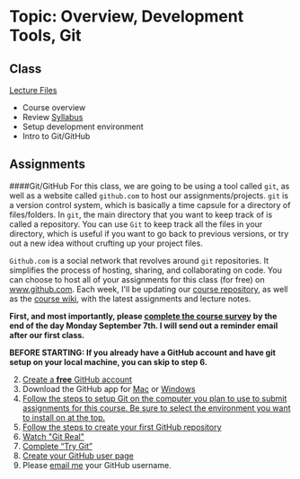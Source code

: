 # Topic: Overview, Development Tools, Git
## Class
[Lecture Files](https://github.com/jblinder/ccny-javascript/tree/master/week1)
* Course overview
* Review [Syllabus](#)
* Setup development environment
* Intro to Git/GitHub

## Assignments

####Git/GitHub
For this class, we are going to be using a tool called `git`, as well as a website called `github.com` to host our assignments/projects. `git` is a version control system, which is basically a time capsule for a directory of files/folders. In `git`, the main directory that you want to keep track of is called a repository. You can use `Git` to keep track all the files in your directory, which is useful if you want to go back to previous versions, or try out a new idea without crufting up your project files.

`Github.com` is a social network that revolves around `git` repositories. It simplifies the process of hosting, sharing, and collaborating on code. You can choose to host all of your assignments for this class (for free) on www.github.com. Each week, I'll be updating our [course repository](https://github.com/jblinder/ccny-javascript), as well as the [course wiki](https://github.com/jblinder/ccny-javascript/wiki/), with the latest assignments and lecture notes. 

**First, and most importantly, please [complete the course survey](https://docs.google.com/forms/d/1B2S6ISP9FJxgcv-fgmEjWmHbooAfcYHNH52F2pvdZww/viewform?usp=send_form) by the end of the day Monday September 7th. I will send out a reminder email after our first class.**

**BEFORE STARTING: If you already have a GitHub account and have git setup on your local machine, you can skip to step 6.**

2. [Create a **free** GitHub account](www.github.com)  
3. Download the GitHub app for [Mac](https://mac.github.com/) or [Windows](https://windows.github.com/)
3. [Follow the steps to setup Git on the computer you plan to use to submit assignments for this course. Be sure to select the environment you want to install on at the top.](https://help.github.com/articles/set-up-git#platform-mac)  
4. [Follow the steps to create your first GitHub repository](https://help.github.com/articles/create-a-repo)
5. [Watch "Git Real"](https://www.youtube.com/watch?v=ltzQbZrWLds)
6. [Complete “Try Git”](https://try.github.io/)  
7. [Create your GitHub user page](https://pages.github.com/)
8. Please [email me](mailto:justin.blinder@gmail.com) your GitHub username.

